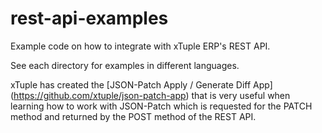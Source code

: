 rest-api-examples
=================

Example code on how to integrate with xTuple ERP's REST API.

See each directory for examples in different languages.

xTuple has created the [JSON-Patch Apply / Generate Diff App]
(https://github.com/xtuple/json-patch-app) that is very useful when
learning how to work with JSON-Patch which is requested for the PATCH method
and returned by the POST method of the REST API.

